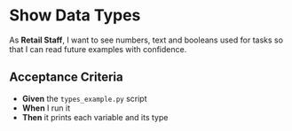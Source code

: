 # Show Data Types

As **Retail Staff**, I want to see numbers, text and booleans used for tasks so that I can read future examples with confidence.

## Acceptance Criteria
- **Given** the `types_example.py` script
- **When** I run it
- **Then** it prints each variable and its type
